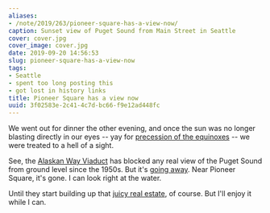 ```yaml
---
aliases:
- /note/2019/263/pioneer-square-has-a-view-now/
caption: Sunset view of Puget Sound from Main Street in Seattle
cover: cover.jpg
cover_image: cover.jpg
date: 2019-09-20 14:56:53
slug: pioneer-square-has-a-view-now
tags:
- Seattle
- spent too long posting this
- got lost in history links
title: Pioneer Square has a view now
uuid: 3f02583e-2c41-4c7d-bc66-f9e12ad448fc
---
```


We went out for dinner the other evening, and once the sun was no longer blasting directly in our eyes -- yay
for [precession of the equinoxes][] -- we were treated to a hell of a sight.

[precession of the equinoxes]: https://www.britannica.com/science/precession-of-the-equinoxes

See, the [Alaskan Way Viaduct][] has blocked any real view of the Puget Sound from ground level since the 1950s.
But it's [going away][]. Near Pioneer Square, it's gone. I can look right at the water.

[Alaskan Way Viaduct]: https://www.seattlepi.com/local/transportation/article/Photos-65-years-of-the-Alaskan-Way-Viaduct-13284852.php
[going away]: https://www.wsdot.wa.gov/Projects/Viaduct/

Until they start building up that [juicy real estate][], of course. But I'll enjoy it while I can.

[juicy real estate]: https://www.realchangenews.org/2019/03/13/goodbye-viaduct-hello-prime-real-estate